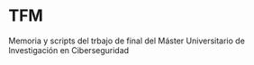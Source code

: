 # TFM
Memoria y scripts del trbajo de final del Máster Universitario de Investigación en Ciberseguridad
